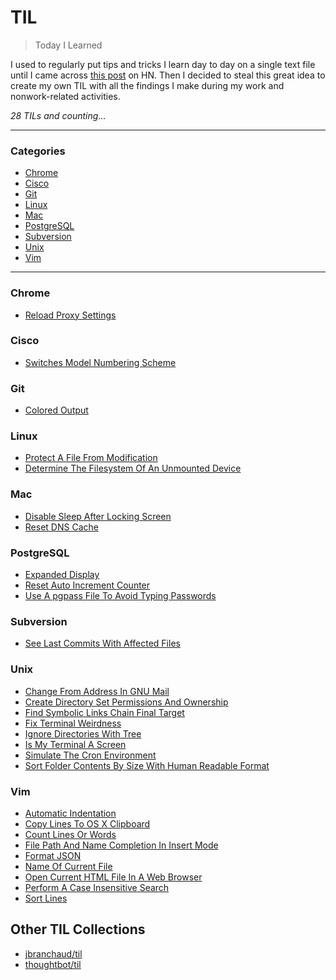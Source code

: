 # TIL

> Today I Learned

I used to regularly put tips and tricks I learn day to day on a single text
file until I came across [this post](https://news.ycombinator.com/item?id=11068902) on HN.
Then I decided to steal this great idea to create my own TIL with all the 
findings I make during my work and nonwork-related activities. 

_28 TILs and counting..._

---

### Categories

* [Chrome](#chrome)
* [Cisco](#cisco)
* [Git](#git)
* [Linux](#linux)
* [Mac](#mac)
* [PostgreSQL](#postgresql)
* [Subversion](#subversion)
* [Unix](#unix)
* [Vim](#vim)

---

### Chrome

- [Reload Proxy Settings](chrome/reload-proxy-settings.md)

### Cisco

- [Switches Model Numbering Scheme](cisco/switches-model-numbering-scheme.md)

### Git

- [Colored Output](git/colored-output.md)

### Linux

- [Protect A File From Modification](linux/protect-a-file-from-modification.md)
- [Determine The Filesystem Of An Unmounted Device](linux/determine-the-filesystem-of-an-unmounted-device.md)

### Mac

- [Disable Sleep After Locking Screen](mac/disable-sleep-after-locking-screen.md)
- [Reset DNS Cache](mac/reset-dns-cache.md)

### PostgreSQL

- [Expanded Display](postgres/expanded-display.md)
- [Reset Auto Increment Counter](postgres/reset-auto-increment-counter.md)
- [Use A pgpass File To Avoid Typing Passwords](postgres/use-a-pgpass-file-to-avoid-typing-passwords.md)

### Subversion

- [See Last Commits With Affected Files](subversion/see-last-commits-with-affected-files.md)

### Unix

- [Change From Address In GNU Mail](unix/change-from-address-in-gnu-mail.md)
- [Create Directory Set Permissions And Ownership](unix/create-directory-and-set-permissions.md)
- [Find Symbolic Links Chain Final Target](unix/find-symbolic-links-chain-final-target.md)
- [Fix Terminal Weirdness](unix/fix-terminal-weirdness.md)
- [Ignore Directories With Tree](unix/ignore-directories-with-tree.md)
- [Is My Terminal A Screen](unix/is-my-terminal-a-screen.md)
- [Simulate The Cron Environment](unix/simulate-the-cron-environment.md)
- [Sort Folder Contents By Size With Human Readable Format](unix/sort-folder-contents-by-size-with-human-readable-format.md)

### Vim

- [Automatic Indentation](vim/automatic-indentation.md)
- [Copy Lines To OS X Clipboard](vim/copy-lines-to-os-x-clipboard.md)
- [Count Lines Or Words](vim/count-lines-or-words.md)
- [File Path And Name Completion In Insert Mode](vim/file-path-and-name-completion-in-insert-mode.md)
- [Format JSON](vim/format-json.md)
- [Name Of Current File](vim/name-of-current-file.md)
- [Open Current HTML File In A Web Browser](vim/open-current-html-file-in-web-browser.md)
- [Perform A Case Insensitive Search](vim/perform-a-case-insensitive-search.md)
- [Sort Lines](vim/sort-lines.md)

## Other TIL Collections

* [jbranchaud/til](https://github.com/jbranchaud/til)
* [thoughtbot/til](https://github.com/thoughtbot/til)

